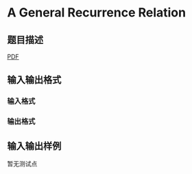 # A General Recurrence Relation

## 题目描述

[problemUrl]: https://uva.onlinejudge.org/index.php?option=com_onlinejudge&Itemid=8&category=246&page=show_problem&problem=3618

[PDF](https://uva.onlinejudge.org/external/11/p1177.pdf)

## 输入输出格式

### 输入格式

### 输出格式

## 输入输出样例

暂无测试点

